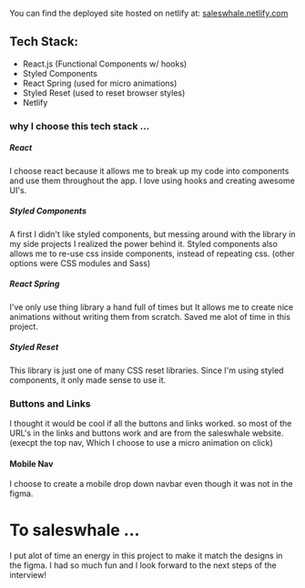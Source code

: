 You can find the deployed site hosted on netlify at: [saleswhale.netlify.com](saleswhale.netlify.com)

## Tech Stack:
- React.js (Functional Components w/ hooks)
- Styled Components
- React Spring (used for micro animations)
- Styled Reset (used to reset browser styles)
- Netlify

### why I choose this tech stack ...

##### React
I choose react because it allows me to break up my code into components and use them throughout the app. I love using hooks and creating awesome UI's.

##### Styled Components
A first I didn't like styled components, but messing around with the library in my side projects I realized the power behind it. Styled components also allows me to re-use css inside components, instead of repeating css. (other options were CSS modules and Sass)

##### React Spring
I've only use thing library a hand full of times but It allows me to create nice animations without writing them from scratch. Saved me alot of time in this project. 

##### Styled Reset
This library is just one of many CSS reset libraries. Since I'm using styled components, it only made sense to use it.

### Buttons and Links
I thought it would be cool if all the buttons and links worked. so most of the URL's in the links and buttons work and are from the saleswhale website. (execpt the top nav, Which I choose to use a micro animation on click)

#### Mobile Nav
I choose to create a mobile drop down navbar even though it was not in the figma.


# To saleswhale ... 
I put alot of time an energy in this project to make it match the designs in the figma. I had so much fun and I look forward to the next steps of the interview!



